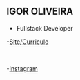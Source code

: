 ## IGOR OLIVEIRA
- Fullstack Developer


-[Site/Curriculo](https://igor-xv.github.io/)

<br>

-[Instagram](https://www.instagram.com/igor.os_/)
